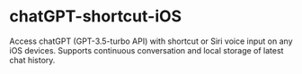 # chatGPT-shortcut-iOS
Access chatGPT (GPT-3.5-turbo API) with shortcut or Siri voice input on any iOS devices. Supports continuous conversation and local storage of latest chat history.

